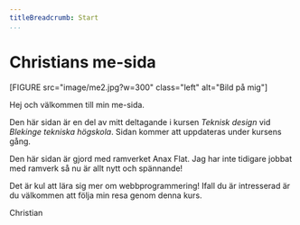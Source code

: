 ```yaml
---
titleBreadcrumb: Start
...
```

Christians me-sida
===============================

[FIGURE src="image/me2.jpg?w=300" class="left" alt="Bild på mig"]

Hej och välkommen till min me-sida.

Den här sidan är en del av mitt deltagande i kursen *Teknisk design* vid *Blekinge tekniska högskola*. Sidan kommer att uppdateras under kursens gång.

Den här sidan är gjord med ramverket Anax Flat. Jag har inte tidigare jobbat med ramverk så nu är allt nytt och spännande!

Det är kul att lära sig mer om webbprogrammering! Ifall du är intresserad är du välkommen att följa min resa genom denna kurs.



Christian
